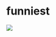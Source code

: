 # funniest

<a href="http://localhost:9000/dashboard/index/funniest"><img src="http://localhost:9000/api/badges/gate?key=funniest"/></a>
